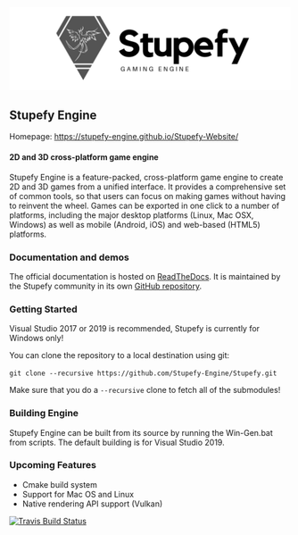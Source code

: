[![Stupefy Engine logo](/logo.png)](https://stupefy-engine.github.io/Stupefy-Website/)

## Stupefy Engine

Homepage: https://stupefy-engine.github.io/Stupefy-Website/

#### 2D and 3D cross-platform game engine

Stupefy Engine is a feature-packed, cross-platform game engine to create 2D and
3D games from a unified interface. It provides a comprehensive set of common
tools, so that users can focus on making games without having to reinvent the
wheel. Games can be exported in one click to a number of platforms, including
the major desktop platforms (Linux, Mac OSX, Windows) as well as mobile
(Android, iOS) and web-based (HTML5) platforms.

### Documentation and demos

The official documentation is hosted on [ReadTheDocs](https://stupefy-docs.readthedocs.io/en/latest/#).
It is maintained by the Stupefy community in its own [GitHub repository](https://github.com/Stupefy-Engine/Stupefy-docs).

### Getting Started

Visual Studio 2017 or 2019 is recommended, Stupefy is currently for Windows only!

You can clone the repository to a local destination using git:

`git clone --recursive https://github.com/Stupefy-Engine/Stupefy.git`

Make sure that you do a `--recursive` clone to fetch all of the submodules!

### Building Engine

Stupefy Engine can be built from its source by running the Win-Gen.bat from scripts.
The default building is for Visual Studio 2019.

### Upcoming Features

- Cmake build system
- Support for Mac OS and Linux
- Native rendering API support (Vulkan)


[![Travis Build Status](https://travis-ci.org/Stupefy-Engine/Stupefy.svg?branch=master)](https://travis-ci.org/Stupefy-Engine/Stupefy)


